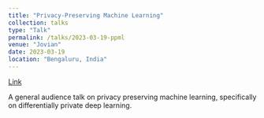 ```yaml
---
title: "Privacy-Preserving Machine Learning"
collection: talks
type: "Talk"
permalink: /talks/2023-03-19-ppml
venue: "Jovian"
date: 2023-03-19
location: "Bengaluru, India"
---
```


[Link](https://youtu.be/0xbNIHa4OGQ?si=73E73oNKYWkRPyP4)

A general audience talk on privacy preserving machine learning, specifically on differentially private deep learning.
